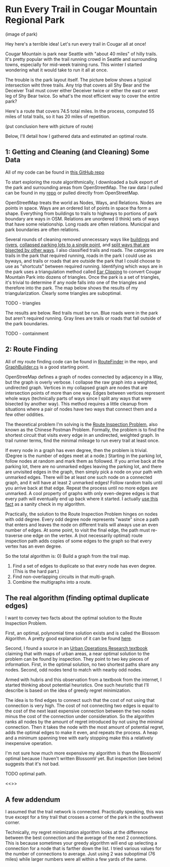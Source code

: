 Run Every Trail in Cougar Mountain Regional Park
=============================================

(image of park)

Hey here's a terrible idea! Let's run every trail in Cougar all at once!

Cougar Mountain is park near Seattle with "about 40 miles" of hilly trails. 
It's pretty popular with the trail running crowd in Seattle and surrounding towns,
especially for mid-week training runs. This winter I started wondering what it would
take to run it all at once.

The trouble is the park layout itself. The picture below shows a typical intersection wiht three trails. Any trip that covers all Shy Bear and the Deceiver Trail must cover 
either Deceiver twice
or either the east or west leg of Shy Bear twice. So what's the most efficient way to cover the entire park?

Here's a route that covers 74.5 total miles. In the process, computed 55 miles of total trails, so it has 20 miles of repetition.

(put conclusion here with picture of route)

Below, I'll detail how I gathered data and estimated an optimal route.

1: Getting and Cleaning (and Cleaning) Some Data
-------------------------------------------------

All of my code can be found in [this GitHub repo](http://github.com/guyrt/routefinder/)

To start exploring the route algorithmically, I downloaded a bulk export of the park and surrounding areas from OpenStreetMap.
The raw data I pulled can be found in my [repo](https://github.com/guyrt/routefinder/blob/master/data/cougar.osm) or pulled directly from OpenStreetMap.

OpenStreetMap treats the world as Nodes, Ways, and Relations. Nodes are points in space. 
Ways are an ordered list of points in space tha form a shape. Everything from buildings 
to trails to highways to portions of park boundary are ways in OSM. Relations are 
unordered (I think) sets of ways that have some relationship. Long roads are often 
relations. Municipal and park boundaries are often relations. 

Several rounds of cleaning removed unnecessary ways like [buildings](https://github.com/guyrt/routefinder/blob/master/src/RouteFinder/RouteCleaner/Transformers/DropBuildings.cs) and [rivers](https://github.com/guyrt/routefinder/blob/master/src/RouteFinder/RouteCleaner/Transformers/DropWater.cs), [collapsed parking lots to a single point](https://github.com/guyrt/routefinder/blob/master/src/RouteFinder/RouteCleaner/Transformers/CollapseParkingLots.cs), and [split ways that are bisected by other ways](https://github.com/guyrt/routefinder/blob/master/src/RouteFinder/RouteCleaner/Transformers/SplitBisectedWays.cs). 
I also classified trails and roads. The categories are trails in the park that required running, roads in the park I could use as byways, and trails or roads that are outside the park that I could choose to use as "shortcuts" between required running.
Identifying which ways are in the park uses a triangulation method called [Ear Clipping](https://github.com/guyrt/routefinder/blob/master/src/RouteFinder/RouteCleaner/PolygonUtils/PolygonTriangulation.cs) to convert Cougar Mountain Park into dozens of triangles. Once the park is a set of triangles, it's trivial to determine if any node falls into one of the triangles and therefore into the park. The map below shows the results of my triangularization. Clearly some triangles are suboptimal.

TODO - triangles

The results are below. Red trails must be run. Blue roads were in the park but aren't required running. Gray lines are trails or roads that fall outside of the park boundaries.

TODO - containment

2: Route Finding
-----------------

All of my route finding code can be found in [RouteFinder](https://github.com/guyrt/routefinder/tree/master/src/RouteFinder/RouteFinder) in the repo, and [GraphBuilder.cs](https://github.com/guyrt/routefinder/blob/master/src/RouteFinder/RouteFinderCmd/GraphBuilder.cs) is a good starting point.

OpenStreeMap defines a graph of nodes connected by adjacency in a Way, but the graph is 
overly verbose. I collapse the raw graph into a weighted, undirected graph. Vertices in my 
collapsed graph are nodes that are intersection points of more than one way. Edges between 
vertices represent whole ways (technically parts of ways since I split any ways that were 
bisected by another way). This method requires a little cleanup from situations where a 
pair of nodes have two ways that connect them and a few other oddities. 

The theoretical problem I'm solving is the [Route Inspection Problem](https://en.wikipedia.org/wiki/Route_inspection_problem), also known as the Chinese Postman Problem. Formally, the problem is to find the shortest circuit that visits every edge in an undirected, weighted graph. In trail runner terms, find the minimal mileage to run every trail at least once. 

If every node in a graph has even degree, then the problem is trivial. (Degree is the 
number of edges meet at a node.) Starting in the parking lot, follow nodes at random and 
mark them as followed. If you arrive back at the parking lot, there are no unmarked edges 
leaving the parking lot, and there are unvisited edges in the graph, then simply pick a 
node on your path with unmarked edges. There will be at least one such node on a connected 
graph, and it will have at least 2 unmarked edges! Follow random trails until you arrive 
back at that edge. Repeat the process until no more edges are unmarked. A cool property of 
graphs with only even-degree edges is that every path will eventually end up back where it started. I actually [use this fact](https://github.com/guyrt/routefinder/blob/master/src/RouteFinder/RouteFinder/RouteFinder.cs#L115) as a sanity check in my algorithm.

Practically, the solution to the Route Inspection Problem hinges on nodes with odd degree. 
Every odd degree node represents "waste" since a path that enters and leaves the node on 
different trails will always use an even number of edges. At some point, to visit the 
final edge, the path must re-traverse one edge on the vertex. A (not necessarily optimal) 
route inspection path adds copies of some edges to the graph so that every vertex has an 
even degree.


So the total algorithm is:
0) Build a graph from the trail map.
1) Find a set of edges to duplicate so that every node has even degree. (This is the hard part.)
2) Find non-overlapping circuits in that multi-graph.
3) Combine the multigraphs into a route.

The real algorithm (finding optimal duplicate edges)
----------------------------------------------------

I want to convey two facts about the optimal solution to the Route Inspection Problem.

First, an optimal, polynomial time solution exists and is called the Blossom Algorithm. 
A pretty good explanation of it can be found [here](http://pub.ist.ac.at/~vnk/papers/blossom5.pdf).

Second, I found a source in an [Urban Operations Research textbook](http://web.mit.edu/urban_or_book/www/book/chapter6/6.4.4.html) claiming that with maps of urban areas, a near optimal solution to the problem can be found by inspection. They point to two key pieces of information. First, in the optimal solution, no two shortest paths share any nodes. Second, odd nodes tend to match with nearby odd nodes. 

Armed with hubris and this observation from a textbook from the internet, I started thinking about potential heuristics. One such heuristic that I'll describe is based on the idea of greedy regret minimization.

The idea is to find edges to connect such that the cost of not using that connection is
very high. The cost of not connecting two edges is equal to the cost of the next least expensive connection between the two nodes minus the cost of the connection under consideration. So the algorithm ranks all nodes by the amount of regret introduced by not using the minimal connection. Then it takes the node with the most amount of potential regret, adds the optimal edges to make it even, and repeats the process. A heap and a minimum spanning tree with early stopping make this a relatively inexpensive operation.

I'm not sure how much more expensive my algorithm is than the BlossomV optimal because I
haven't written BlossomV yet. But inspection (see below) suggests that it's not bad.

TODO optimal path.

<<<here>>>

A few addendum
---------------

I assumed that the trail network is connected. Practically speaking, this was true except for a tiny trail that crosses a corner of the park in the southwest corner.

Technically, my regret minimization algorithm looks at the difference between the best connection and the average of the next 2 connections. This is because sometimes your greedy algorithm will end up selecting a connection for a node that is farther down the list. I tried various values for the number of connections to average. Just using 2 was suboptimal (76 miles) while larger numbers were all within a few yards of the same.
